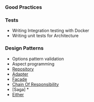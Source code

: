 ### Good Practices

### Tests
- Writing Integration testing with Docker
- Writing unit tests for Architecture

### Design Patterns
- Options pattern validation
- Aspect programming
- [Repository](/Repository/RepositoryPattern.md)
- [Adapter](/Adapter/AdapterPattern.md)
- [Facade](/Facade/FacadePattern.md)
- [Chain Of Responsibility](/Chain.Of.Responsibility/ChainOfResponsibilityPattern.md)
- [Saga] *
- [Either](/Functional.Programming/README.Either.md)